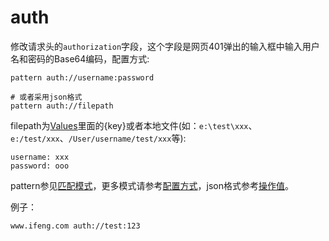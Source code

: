 # auth
修改请求头的`authorization`字段，这个字段是网页401弹出的输入框中输入用户名和密码的Base64编码，配置方式:

	pattern auth://username:password

	# 或者采用json格式
	pattern auth://filepath

filepath为[Values](http://local.whistlejs.com/#values)里面的{key}或者本地文件(如：`e:\test\xxx`、`e:/test/xxx`、`/User/username/test/xxx`等):

	username: xxx
	password: ooo

pattern参见[匹配模式](../pattern.html)，更多模式请参考[配置方式](../mode.html)，json格式参考[操作值](../data.html)。

例子：

	www.ifeng.com auth://test:123
